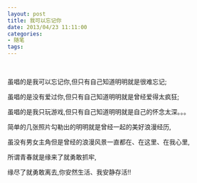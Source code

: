 ```yaml
---
layout: post
title: 我可以忘记你
date: 2013/04/23 11:11:00
categories: 
- 随笔
tags: 
---
```


 

虽唱的是我可以忘记你,但只有自己知道明明就是很难忘记;

虽唱的是没有爱过你,但只有自己知道明明就是曾经爱得太疯狂;

虽唱的是我只玩游戏,但只有自己知道明明就是自己的怀念太深。。。

简单的几张照片勾勒出的明明就是曾经一起的美好浪漫经历,

虽没有男女主角但是曾经的浪漫风景一直都在、在这里、在我心里,

所谓青春就是缘来了就勇敢抓牢,

缘尽了就勇敢离去,你安然生活、我安静存活!!
